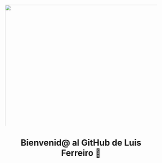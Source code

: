 <p align="center">
  <img src="https://media4.giphy.com/media/v1.Y2lkPTc5MGI3NjExMXF0MmxiNTZrZ3Zob2V5cWswdGFocGM5N2hmc3JoZW4wZmUxMWlqZiZlcD12MV9pbnRlcm5hbF9naWZfYnlfaWQmY3Q9Zw/WoD6JZnwap6s8/giphy.gif" width="1500" style="max-height: 400px;" />
</p>

<h1 align="center">Bienvenid@ al GitHub de Luis Ferreiro 👋</h1>